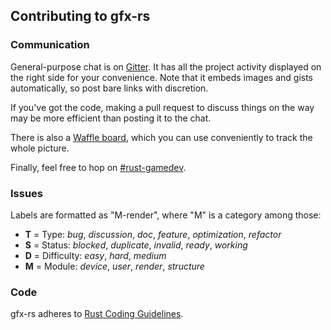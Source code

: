 <!--
    Copyright 2014 The Gfx-rs Developers.

    Licensed under the Apache License, Version 2.0 (the "License");
    you may not use this file except in compliance with the License.
    You may obtain a copy of the License at

        http://www.apache.org/licenses/LICENSE-2.0

    Unless required by applicable law or agreed to in writing, software
    distributed under the License is distributed on an "AS IS" BASIS,
    WITHOUT WARRANTIES OR CONDITIONS OF ANY KIND, either express or implied.
    See the License for the specific language governing permissions and
    limitations under the License.
-->

## Contributing to gfx-rs

### Communication

General-purpose chat is on [Gitter](https://gitter.im/gfx-rs/gfx-rs). It has all the project activity displayed on the right side for your convenience. Note that it embeds images and gists automatically, so post bare links with discretion.

If you've got the code, making a pull request to discuss things on the way may be more efficient than posting it to the chat.

There is also a [Waffle board](https://waffle.io/gfx-rs/gfx-rs), which you can use conveniently to track the whole picture.

Finally, feel free to hop on [#rust-gamedev](http://chat.mibbit.com/?server=irc.mozilla.org&channel=%23rust-gamedev).

### Issues

Labels are formatted as "M-render", where "M" is a category among those:
  * **T** = Type: *bug*, *discussion*, *doc*, *feature*, *optimization*, *refactor*
  * **S** = Status: *blocked*, *duplicate*, *invalid*, *ready*, *working*
  * **D** = Difficulty: *easy*, *hard*, *medium*
  * **M** = Module: *device*, *user*, *render*, *structure*

### Code

gfx-rs adheres to [Rust Coding Guidelines](http://aturon.github.io/).